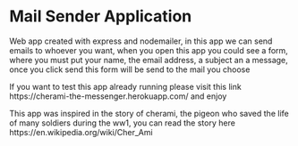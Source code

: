 <h1> Mail Sender Application </h1>

<p> Web app created with express and nodemailer, in this app we can send emails to whoever you want, when you open this app you could see a form, where you must put your name, the email address, a subject an a message, once you click send this form will be send to the mail you choose<p>

<p> If you want to test this app already running please visit this link https://cherami-the-messenger.herokuapp.com/ and enjoy <p>

<p> This app was inspired in the story of cherami, the pigeon who saved the life of many soldiers during the ww1, you can read the story here https://en.wikipedia.org/wiki/Cher_Ami <p>
